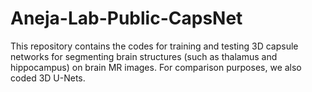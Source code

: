 # Aneja-Lab-Public-CapsNet

This repository contains the codes for training and testing 3D capsule networks for segmenting brain structures (such as thalamus and hippocampus)
on brain MR images. For comparison purposes, we also coded 3D U-Nets.
